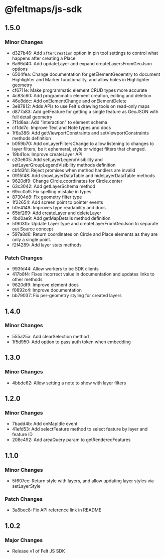 # @feltmaps/js-sdk

## 1.5.0

### Minor Changes

* d327b46: Add `afterCreation` option in pin tool settings to control what happens after creating a Place
* 6a66d40: Add updateLayer and expand createLayersFromGeoJson options
* 6504fea: Change documentation for getElementGeoemtry to document Highlighter and Marker functionality, and allow holes in Highlighter geometry
* cf6711e: Make programmatic element CRUD types more accurate
* 4c83c60: Add programmatic element creation, editing and deletion
* 46e8ddc: Add onElementChange and onElementDelete
* 3e87812: Adds APIs to use Felt's drawing tools on read-only maps
* d877a83: Add getFeature for getting a single feature as GeoJSON with full detail geometry
* 7f1d6aa: Add "interaction" to element schema
* cf1dd7c: Improve Text and Note types and docs
* 1f6a386: Add getViewportConstraints and setViewportConstraints methods definition
* b059b70: Add onLayerFiltersChange to allow listening to changes to layer filters, be it ephemeral, style or widget filters that changed.
* 19b41ce: Improve createLayer API
* c20e605: Add setLayerLegendVisibility and setLayerGroupLegendVisibility methods definition
* cbfd3fd: Reject promises when method handlers are invalid
* 0915f48: Add showLayerDataTable and hideLayerDataTable methods
* 9620df9: Change Circle.coordinates for Circle.center
* 63c3042: Add getLayerSchema method
* 69cc0a9: Fix spelling mistake in types
* 87304d8: Fix geometry filter type
* 1f22654: Add screen point to pointer events
* b0e4149: Improves type readability and docs
* 65bf269: Add createLayer and deleteLayer
* 4bd0ae9: Add getMapDetails method definition
* 5f903fb: Update Layer type and createLayerFromGeoJson to separate out Source concept
* 597a8d6: Return coordinates on Circle and Place elements as they are only a single point.
* f2f4289: Add layer stats methods

### Patch Changes

* 993fd44: Allow workers to be SDK clients
* 417b8f4: Fixes incorrect value in documentation and updates links to other methods
* 9620df9: Improve element docs
* f0892c4: Improve documentation
* bb79037: Fix per-geometry styling for created layers

## 1.4.0

### Minor Changes

* 555a25a: Add clearSelection method
* 1f5d950: Add option to pass auth token when embedding

## 1.3.0

### Minor Changes

* 4bbde62: Allow setting a note to show with layer filters

## 1.2.0

### Minor Changes

* 7badd4b: Add onMapIdle event
* 41efd53: Add selectFeature method to select feature by layer and feature ID
* 208c492: Add areaQuery param to getRenderedFeatures

## 1.1.0

### Minor Changes

* 5f607ec: Return style with layers, and allow updating layer styles via setLayerStyle

### Patch Changes

* 3a8bec8: Fix API reference link in README

## 1.0.2

### Major Changes

* Release v1 of Felt JS SDK
